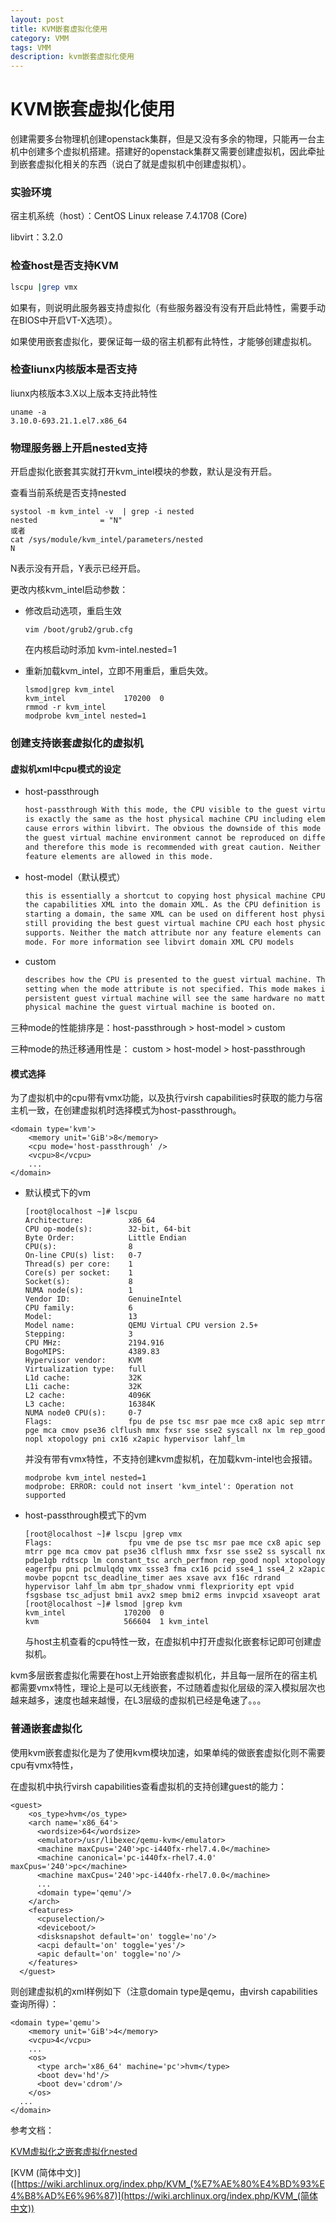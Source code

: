 ```yaml
---
layout: post
title: KVM嵌套虚拟化使用
category: VMM
tags: VMM
description: kvm嵌套虚拟化使用
---
```

#  KVM嵌套虚拟化使用

创建需要多台物理机创建openstack集群，但是又没有多余的物理，只能再一台主机中创建多个虚拟机搭建。搭建好的openstack集群又需要创建虚拟机，因此牵扯到嵌套虚拟化相关的东西（说白了就是虚拟机中创建虚拟机）。

### 实验环境

宿主机系统（host）：CentOS Linux release 7.4.1708 (Core)

libvirt：3.2.0

### 检查host是否支持KVM

```sh
lscpu |grep vmx
```

如果有，则说明此服务器支持虚拟化（有些服务器没有没有开启此特性，需要手动在BIOS中开启VT-X选项）。

如果使用嵌套虚拟化，要保证每一级的宿主机都有此特性，才能够创建虚拟机。

### 检查liunx内核版本是否支持

liunx内核版本3.X以上版本支持此特性

```
uname -a
3.10.0-693.21.1.el7.x86_64
```

### 物理服务器上开启nested支持

开启虚拟化嵌套其实就打开kvm_intel模块的参数，默认是没有开启。

查看当前系统是否支持nested

```
systool -m kvm_intel -v  | grep -i nested
nested              = "N"
或者
cat /sys/module/kvm_intel/parameters/nested
N
```

N表示没有开启，Y表示已经开启。

更改内核kvm_intel启动参数：

- 修改启动选项，重启生效

  ```
  vim /boot/grub2/grub.cfg
  ```

  在内核启动时添加 kvm-intel.nested=1

- 重新加载kvm_intel，立即不用重启，重启失效。

  ```
  lsmod|grep kvm_intel
  kvm_intel             170200  0 
  rmmod -r kvm_intel
  modprobe kvm_intel nested=1
  ```


### 创建支持嵌套虚拟化的虚拟机

#### 虚拟机xml中cpu模式的设定

- host-passthrough

  ```sh
  host-passthrough With this mode, the CPU visible to the guest virtual machine 
  is exactly the same as the host physical machine CPU including elements that 
  cause errors within libvirt. The obvious the downside of this mode is that 
  the guest virtual machine environment cannot be reproduced on different hardware
  and therefore this mode is recommended with great caution. Neither model nor
  feature elements are allowed in this mode.
  ```

- host-model（默认模式）

  ```sh
  this is essentially a shortcut to copying host physical machine CPU definition from 
  the capabilities XML into the domain XML. As the CPU definition is copied just before
  starting a domain, the same XML can be used on different host physical machines while
  still providing the best guest virtual machine CPU each host physical machine 
  supports. Neither the match attribute nor any feature elements can be used in this
  mode. For more information see libvirt domain XML CPU models
  ```

- custom

  ```sh
  describes how the CPU is presented to the guest virtual machine. This is the default 
  setting when the mode attribute is not specified. This mode makes it so that a 
  persistent guest virtual machine will see the same hardware no matter what host 
  physical machine the guest virtual machine is booted on.
  ```

三种mode的性能排序是：host-passthrough > host-model > custom

三种mode的热迁移通用性是： custom > host-model > host-passthrough

#### 模式选择

为了虚拟机中的cpu带有vmx功能，以及执行virsh capabilities时获取的能力与宿主机一致，在创建虚拟机时选择模式为host-passthrough。

```
<domain type='kvm'>
    <memory unit='GiB'>8</memory>
    <cpu mode='host-passthrough' />
    <vcpu>8</vcpu>
    ...
</domain>
```

- 默认模式下的vm

  ```
  [root@localhost ~]# lscpu 
  Architecture:          x86_64
  CPU op-mode(s):        32-bit, 64-bit
  Byte Order:            Little Endian
  CPU(s):                8
  On-line CPU(s) list:   0-7
  Thread(s) per core:    1
  Core(s) per socket:    1
  Socket(s):             8
  NUMA node(s):          1
  Vendor ID:             GenuineIntel
  CPU family:            6
  Model:                 13
  Model name:            QEMU Virtual CPU version 2.5+
  Stepping:              3
  CPU MHz:               2194.916
  BogoMIPS:              4389.83
  Hypervisor vendor:     KVM
  Virtualization type:   full
  L1d cache:             32K
  L1i cache:             32K
  L2 cache:              4096K
  L3 cache:              16384K
  NUMA node0 CPU(s):     0-7
  Flags:                 fpu de pse tsc msr pae mce cx8 apic sep mtrr pge mca cmov pse36 clflush mmx fxsr sse sse2 syscall nx lm rep_good nopl xtopology pni cx16 x2apic hypervisor lahf_lm
  ```

  并没有带有vmx特性，不支持创建kvm虚拟机，在加载kvm-intel也会报错。

  ```
  modprobe kvm_intel nested=1
  modprobe: ERROR: could not insert 'kvm_intel': Operation not supported
  ```

- host-passthrough模式下的vm

  ```
  [root@localhost ~]# lscpu |grep vmx
  Flags:                 fpu vme de pse tsc msr pae mce cx8 apic sep mtrr pge mca cmov pat pse36 clflush mmx fxsr sse sse2 ss syscall nx pdpe1gb rdtscp lm constant_tsc arch_perfmon rep_good nopl xtopology eagerfpu pni pclmulqdq vmx ssse3 fma cx16 pcid sse4_1 sse4_2 x2apic movbe popcnt tsc_deadline_timer aes xsave avx f16c rdrand hypervisor lahf_lm abm tpr_shadow vnmi flexpriority ept vpid fsgsbase tsc_adjust bmi1 avx2 smep bmi2 erms invpcid xsaveopt arat
  [root@localhost ~]# lsmod |grep kvm
  kvm_intel             170200  0 
  kvm                   566604  1 kvm_intel
  ```

  与host主机查看的cpu特性一致，在虚拟机中打开虚拟化嵌套标记即可创建虚拟机。



kvm多层嵌套虚拟化需要在host上开始嵌套虚拟机化，并且每一层所在的宿主机都需要vmx特性，理论上是可以无线嵌套，不过随着虚拟化层级的深入模拟层次也越来越多，速度也越来越慢，在L3层级的虚拟机已经是龟速了。。。

### 普通嵌套虚拟化

使用kvm嵌套虚拟化是为了使用kvm模块加速，如果单纯的做嵌套虚拟化则不需要cpu有vmx特性，

在虚拟机中执行virsh capabilities查看虚拟机的支持创建guest的能力：

```
<guest>
    <os_type>hvm</os_type>
    <arch name='x86_64'>
      <wordsize>64</wordsize>
      <emulator>/usr/libexec/qemu-kvm</emulator>
      <machine maxCpus='240'>pc-i440fx-rhel7.4.0</machine>
      <machine canonical='pc-i440fx-rhel7.4.0' maxCpus='240'>pc</machine>
      <machine maxCpus='240'>pc-i440fx-rhel7.0.0</machine>
      ...
      <domain type='qemu'/>
    </arch>
    <features>
      <cpuselection/>
      <deviceboot/>
      <disksnapshot default='on' toggle='no'/>
      <acpi default='on' toggle='yes'/>
      <apic default='on' toggle='no'/>
    </features>
  </guest>
```

则创建虚拟机的xml样例如下（注意domain type是qemu，由virsh capabilities查询所得）：

```
<domain type='qemu'>
    <memory unit='GiB'>4</memory>
    <vcpu>4</vcpu>
    ...
    <os>
      <type arch='x86_64' machine='pc'>hvm</type>
      <boot dev='hd'/>
      <boot dev='cdrom'/>
    </os>
  ...
</domain>
```



参考文档：

[KVM虚拟化之嵌套虚拟化nested](<https://www.linuxidc.com/Linux/2015-05/117026.htm>)

[KVM (简体中文)]([https://wiki.archlinux.org/index.php/KVM_(%E7%AE%80%E4%BD%93%E4%B8%AD%E6%96%87)](https://wiki.archlinux.org/index.php/KVM_(简体中文))